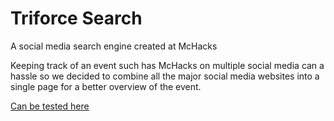 # Triforce Search

A social media search engine created at McHacks

Keeping track of an event such has McHacks on multiple social media can a hassle so we decided to combine all the major social media websites into a single page for a better overview of the event. 

[Can be tested here](https://triforcesearch.herokuapp.com/)
